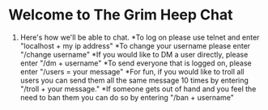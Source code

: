 # Welcome to The Grim Heep Chat

1. Here's how we'll be able to chat.
  *To log on please use telnet and enter "localhost + my ip address"
  *To change your username please enter "/change username"
  *If you would like to DM a user directly, please enter "/dm + username"
  *To send everyone that is logged on, please enter "/users = your message"
  *For fun, if you would like to troll all users you can send them all the same message 10 times by entering "/troll + your message."
  *If someone gets out of hand and you feel the need to ban them you can do so by entering "/ban + username"
